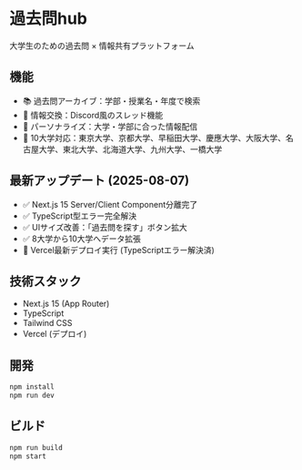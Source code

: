 # 過去問hub

大学生のための過去問 × 情報共有プラットフォーム

## 機能

- 📚 過去問アーカイブ：学部・授業名・年度で検索
- 💬 情報交換：Discord風のスレッド機能
- 🎯 パーソナライズ：大学・学部に合った情報配信
- 🏫 10大学対応：東京大学、京都大学、早稲田大学、慶應大学、大阪大学、名古屋大学、東北大学、北海道大学、九州大学、一橋大学

## 最新アップデート (2025-08-07)

- ✅ Next.js 15 Server/Client Component分離完了
- ✅ TypeScript型エラー完全解決
- ✅ UIサイズ改善：「過去問を探す」ボタン拡大
- ✅ 8大学から10大学へデータ拡張
- 🚀 Vercel最新デプロイ実行 (TypeScriptエラー解決済)

## 技術スタック

- Next.js 15 (App Router)
- TypeScript
- Tailwind CSS
- Vercel (デプロイ)

## 開発

```bash
npm install
npm run dev
```

## ビルド

```bash
npm run build
npm start
```